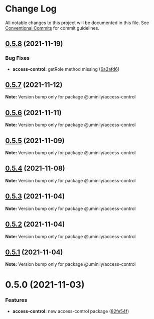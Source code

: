 # Change Log

All notable changes to this project will be documented in this file.
See [Conventional Commits](https://conventionalcommits.org) for commit guidelines.

## [0.5.8](https://github.com/Uminily/kodexo/compare/@uminily/access-control@0.5.7...@uminily/access-control@0.5.8) (2021-11-19)


### Bug Fixes

* **access-control:** getRole method missing ([6a2afd6](https://github.com/Uminily/kodexo/commit/6a2afd61b34e8f74fba7e306923ce92469807b08))





## [0.5.7](https://github.com/Uminily/kodexo/compare/@uminily/access-control@0.5.6...@uminily/access-control@0.5.7) (2021-11-12)

**Note:** Version bump only for package @uminily/access-control





## [0.5.6](https://github.com/Uminily/kodexo/compare/@uminily/access-control@0.5.5...@uminily/access-control@0.5.6) (2021-11-11)

**Note:** Version bump only for package @uminily/access-control





## [0.5.5](https://github.com/Uminily/kodexo/compare/@uminily/access-control@0.5.4...@uminily/access-control@0.5.5) (2021-11-09)

**Note:** Version bump only for package @uminily/access-control





## [0.5.4](https://github.com/Uminily/kodexo/compare/@uminily/access-control@0.5.3...@uminily/access-control@0.5.4) (2021-11-08)

**Note:** Version bump only for package @uminily/access-control





## [0.5.3](https://github.com/Uminily/kodexo/compare/@uminily/access-control@0.5.2...@uminily/access-control@0.5.3) (2021-11-04)

**Note:** Version bump only for package @uminily/access-control





## [0.5.2](https://github.com/Uminily/kodexo/compare/@uminily/access-control@0.5.1...@uminily/access-control@0.5.2) (2021-11-04)

**Note:** Version bump only for package @uminily/access-control





## [0.5.1](https://github.com/Uminily/kodexo/compare/@uminily/access-control@0.5.0...@uminily/access-control@0.5.1) (2021-11-04)

**Note:** Version bump only for package @uminily/access-control





# 0.5.0 (2021-11-03)


### Features

* **access-control:** new access-control package ([82fe54f](https://github.com/Uminily/kodexo/commit/82fe54f9e61c80dba9d90d0a351376d95f7f0dcf))
